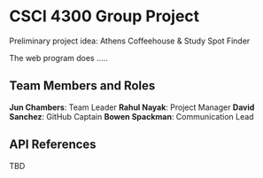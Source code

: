 # CSCI 4300 Group Project
Preliminary project idea: Athens Coffeehouse & Study Spot Finder

The web program does .....

## Team Members and Roles
<b>Jun Chambers</b>: Team Leader
<b>Rahul Nayak</b>: Project Manager
<b>David Sanchez</b>: GitHub Captain
<b>Bowen Spackman</b>: Communication Lead

## API References
TBD

